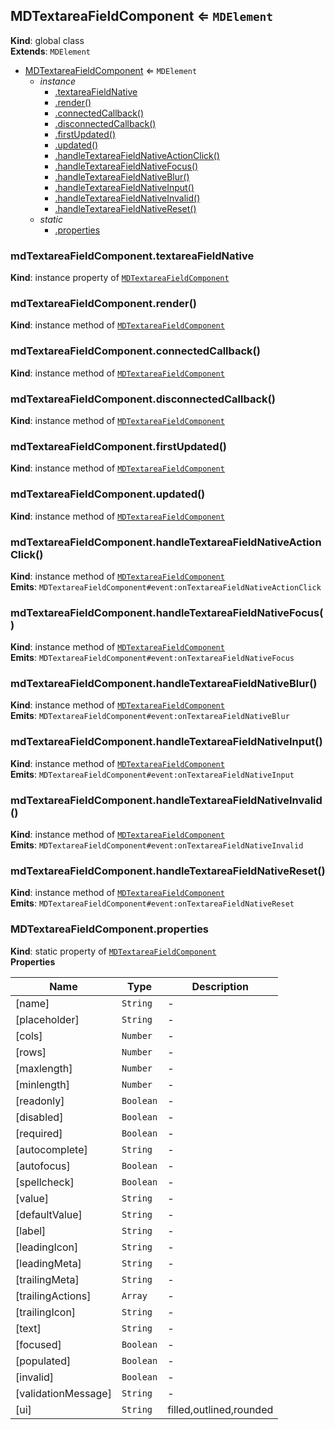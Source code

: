 <a name="MDTextareaFieldComponent"></a>

## MDTextareaFieldComponent ⇐ <code>MDElement</code>

**Kind**: global class  
**Extends**: <code>MDElement</code>

-   [MDTextareaFieldComponent](#MDTextareaFieldComponent) ⇐ <code>MDElement</code>
    -   _instance_
        -   [.textareaFieldNative](#MDTextareaFieldComponent+textareaFieldNative)
        -   [.render()](#MDTextareaFieldComponent+render)
        -   [.connectedCallback()](#MDTextareaFieldComponent+connectedCallback)
        -   [.disconnectedCallback()](#MDTextareaFieldComponent+disconnectedCallback)
        -   [.firstUpdated()](#MDTextareaFieldComponent+firstUpdated)
        -   [.updated()](#MDTextareaFieldComponent+updated)
        -   [.handleTextareaFieldNativeActionClick()](#MDTextareaFieldComponent+handleTextareaFieldNativeActionClick)
        -   [.handleTextareaFieldNativeFocus()](#MDTextareaFieldComponent+handleTextareaFieldNativeFocus)
        -   [.handleTextareaFieldNativeBlur()](#MDTextareaFieldComponent+handleTextareaFieldNativeBlur)
        -   [.handleTextareaFieldNativeInput()](#MDTextareaFieldComponent+handleTextareaFieldNativeInput)
        -   [.handleTextareaFieldNativeInvalid()](#MDTextareaFieldComponent+handleTextareaFieldNativeInvalid)
        -   [.handleTextareaFieldNativeReset()](#MDTextareaFieldComponent+handleTextareaFieldNativeReset)
    -   _static_
        -   [.properties](#MDTextareaFieldComponent.properties)

<a name="MDTextareaFieldComponent+textareaFieldNative"></a>

### mdTextareaFieldComponent.textareaFieldNative

**Kind**: instance property of [<code>MDTextareaFieldComponent</code>](#MDTextareaFieldComponent)  
<a name="MDTextareaFieldComponent+render"></a>

### mdTextareaFieldComponent.render()

**Kind**: instance method of [<code>MDTextareaFieldComponent</code>](#MDTextareaFieldComponent)  
<a name="MDTextareaFieldComponent+connectedCallback"></a>

### mdTextareaFieldComponent.connectedCallback()

**Kind**: instance method of [<code>MDTextareaFieldComponent</code>](#MDTextareaFieldComponent)  
<a name="MDTextareaFieldComponent+disconnectedCallback"></a>

### mdTextareaFieldComponent.disconnectedCallback()

**Kind**: instance method of [<code>MDTextareaFieldComponent</code>](#MDTextareaFieldComponent)  
<a name="MDTextareaFieldComponent+firstUpdated"></a>

### mdTextareaFieldComponent.firstUpdated()

**Kind**: instance method of [<code>MDTextareaFieldComponent</code>](#MDTextareaFieldComponent)  
<a name="MDTextareaFieldComponent+updated"></a>

### mdTextareaFieldComponent.updated()

**Kind**: instance method of [<code>MDTextareaFieldComponent</code>](#MDTextareaFieldComponent)  
<a name="MDTextareaFieldComponent+handleTextareaFieldNativeActionClick"></a>

### mdTextareaFieldComponent.handleTextareaFieldNativeActionClick()

**Kind**: instance method of [<code>MDTextareaFieldComponent</code>](#MDTextareaFieldComponent)  
**Emits**: <code>MDTextareaFieldComponent#event:onTextareaFieldNativeActionClick</code>  
<a name="MDTextareaFieldComponent+handleTextareaFieldNativeFocus"></a>

### mdTextareaFieldComponent.handleTextareaFieldNativeFocus()

**Kind**: instance method of [<code>MDTextareaFieldComponent</code>](#MDTextareaFieldComponent)  
**Emits**: <code>MDTextareaFieldComponent#event:onTextareaFieldNativeFocus</code>  
<a name="MDTextareaFieldComponent+handleTextareaFieldNativeBlur"></a>

### mdTextareaFieldComponent.handleTextareaFieldNativeBlur()

**Kind**: instance method of [<code>MDTextareaFieldComponent</code>](#MDTextareaFieldComponent)  
**Emits**: <code>MDTextareaFieldComponent#event:onTextareaFieldNativeBlur</code>  
<a name="MDTextareaFieldComponent+handleTextareaFieldNativeInput"></a>

### mdTextareaFieldComponent.handleTextareaFieldNativeInput()

**Kind**: instance method of [<code>MDTextareaFieldComponent</code>](#MDTextareaFieldComponent)  
**Emits**: <code>MDTextareaFieldComponent#event:onTextareaFieldNativeInput</code>  
<a name="MDTextareaFieldComponent+handleTextareaFieldNativeInvalid"></a>

### mdTextareaFieldComponent.handleTextareaFieldNativeInvalid()

**Kind**: instance method of [<code>MDTextareaFieldComponent</code>](#MDTextareaFieldComponent)  
**Emits**: <code>MDTextareaFieldComponent#event:onTextareaFieldNativeInvalid</code>  
<a name="MDTextareaFieldComponent+handleTextareaFieldNativeReset"></a>

### mdTextareaFieldComponent.handleTextareaFieldNativeReset()

**Kind**: instance method of [<code>MDTextareaFieldComponent</code>](#MDTextareaFieldComponent)  
**Emits**: <code>MDTextareaFieldComponent#event:onTextareaFieldNativeReset</code>  
<a name="MDTextareaFieldComponent.properties"></a>

### MDTextareaFieldComponent.properties

**Kind**: static property of [<code>MDTextareaFieldComponent</code>](#MDTextareaFieldComponent)  
**Properties**

| Name                | Type                 | Description             |
| ------------------- | -------------------- | ----------------------- |
| [name]              | <code>String</code>  | -                       |
| [placeholder]       | <code>String</code>  | -                       |
| [cols]              | <code>Number</code>  | -                       |
| [rows]              | <code>Number</code>  | -                       |
| [maxlength]         | <code>Number</code>  | -                       |
| [minlength]         | <code>Number</code>  | -                       |
| [readonly]          | <code>Boolean</code> | -                       |
| [disabled]          | <code>Boolean</code> | -                       |
| [required]          | <code>Boolean</code> | -                       |
| [autocomplete]      | <code>String</code>  | -                       |
| [autofocus]         | <code>Boolean</code> | -                       |
| [spellcheck]        | <code>Boolean</code> | -                       |
| [value]             | <code>String</code>  | -                       |
| [defaultValue]      | <code>String</code>  | -                       |
| [label]             | <code>String</code>  | -                       |
| [leadingIcon]       | <code>String</code>  | -                       |
| [leadingMeta]       | <code>String</code>  | -                       |
| [trailingMeta]      | <code>String</code>  | -                       |
| [trailingActions]   | <code>Array</code>   | -                       |
| [trailingIcon]      | <code>String</code>  | -                       |
| [text]              | <code>String</code>  | -                       |
| [focused]           | <code>Boolean</code> | -                       |
| [populated]         | <code>Boolean</code> | -                       |
| [invalid]           | <code>Boolean</code> | -                       |
| [validationMessage] | <code>String</code>  | -                       |
| [ui]                | <code>String</code>  | filled,outlined,rounded |
